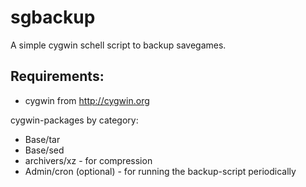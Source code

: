 sgbackup
========
A simple cygwin schell script to backup savegames.

Requirements:
-------------
* cygwin  from http://cygwin.org
  
cygwin-packages by category:
* Base/tar
* Base/sed
* archivers/xz - for compression
* Admin/cron (optional) - for running the backup-script periodically
